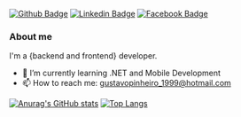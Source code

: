 
[![Github Badge](https://img.shields.io/badge/-Github-000?style=flat-square&logo=Github&logoColor=white&link=https://github.com/gustavopjc)](https://github.com/gustavopjc)
[![Linkedin Badge](https://img.shields.io/badge/-LinkedIn-blue?style=flat-square&logo=Linkedin&logoColor=white&link=https://www.linkedin.com/in/gustavo-j-b75957131/)](https://www.linkedin.com/in/gustavo-j-b75957131/)
[![Facebook Badge](https://img.shields.io/badge/-Facebook-0000ff?style=flat-square&labelColor=0000ff&logo=youtube&logoColor=white&link=https://web.facebook.com/gustavopinheir)](https://web.facebook.com/gustavopinheir)

### About me
I'm a {backend and frontend} developer.

- 🌱 I’m currently learning .NET and Mobile Development
- 📫 How to reach me: gustavopinheiro_1999@hotmail.com

[![Anurag's GitHub stats](https://github-readme-stats.vercel.app/api?username=gustavopjc)](https://github.com/anuraghazra/github-readme-stats)
[![Top Langs](https://github-readme-stats.vercel.app/api/top-langs/?username=gustavopjc)](https://github.com/anuraghazra/github-readme-stats)

<!--
**gustavopjc/gustavopjc** is a ✨ _special_ ✨ repository because its `README.md` (this file) appears on your GitHub profile.

Here are some ideas to get you started:

- 🔭 I’m currently working on ...
- 🌱 I’m currently learning ...
- 👯 I’m looking to collaborate on ...
- 🤔 I’m looking for help with ...
- 💬 Ask me about ...
- 📫 How to reach me: ...
- 😄 Pronouns: ...
- ⚡ Fun fact: ...
-->
